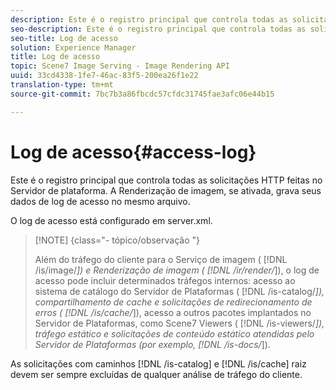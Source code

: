 ```yaml
---
description: Este é o registro principal que controla todas as solicitações HTTP feitas no Servidor de plataforma. A Renderização de imagem, se ativada, grava seus dados de log de acesso no mesmo arquivo.
seo-description: Este é o registro principal que controla todas as solicitações HTTP feitas no Servidor de plataforma. A Renderização de imagem, se ativada, grava seus dados de log de acesso no mesmo arquivo.
seo-title: Log de acesso
solution: Experience Manager
title: Log de acesso
topic: Scene7 Image Serving - Image Rendering API
uuid: 33cd4338-1fe7-46ac-83f5-200ea26f1e22
translation-type: tm+mt
source-git-commit: 7bc7b3a86fbcdc57cfdc31745fae3afc06e44b15

---
```



# Log de acesso{#access-log}

Este é o registro principal que controla todas as solicitações HTTP feitas no Servidor de plataforma. A Renderização de imagem, se ativada, grava seus dados de log de acesso no mesmo arquivo.

O log de acesso está configurado em server.xml.

>[!NOTE] {class=&quot;- tópico/observação &quot;}
>
>Além do tráfego do cliente para o Serviço de imagem ( [!DNL /is/image/*]) e Renderização de imagem ( [!DNL /ir/render/*]), o log de acesso pode incluir determinados tráfegos internos: acesso ao sistema de catálogo do Servidor de Plataformas ( [!DNL /is-catalog/*]), compartilhamento de cache e solicitações de redirecionamento de erros ( [!DNL /is/cache/*]), acesso a outros pacotes implantados no Servidor de Plataformas, como Scene7 Viewers ( [!DNL /is-viewers/*]), tráfego estático e solicitações de conteúdo estático atendidas pelo Servidor de Plataformas (por exemplo, [!DNL /is-docs/*]).

As solicitações com caminhos [!DNL /is-catalog] e [!DNL /is/cache] raiz devem ser sempre excluídas de qualquer análise de tráfego do cliente.
